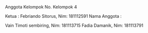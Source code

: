 Anggota Kelompok No. Kelompok 4

Ketua : Febriando Sitorus, Nim: 181112591 Nama Anggota :

Vain Timoti sembiring, Nim: 181113715
Fadia Damanik, Nim: 181113791

